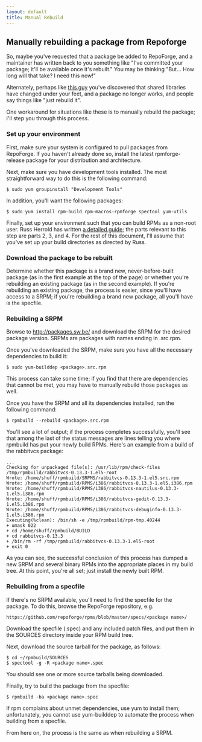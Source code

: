 ```yaml
---
layout: default
title: Manual Rebuild
---
```


## Manually rebuilding a package from Repoforge ##

So, maybe you've requested that a package be added to RepoForge, and a maintainer has written back to you something like "I've committed your package; it'll be available once it's rebuilt." You may be thinking "But... How long will that take? I need this now!"

Alternately, perhaps like [this guy](http://comments.gmane.org/gmane.linux.centos.general/96029) you've discovered that shared libraries have changed under your feet, and a package no longer works, and people say things like "just rebuild it".

One workaround for situations like these is to manually rebuild the package; I'll step you through this process.

### Set up your environment ###

First, make sure your system is configured to pull packages from RepoForge. If you haven't already done so, install the latest rpmforge-release package for your distribution and architecture.

Next, make sure you have development tools installed. The most straightforward way to do this is the following command:

    $ sudo yum groupinstall "Development Tools"

In addition, you'll want the following packages:

    $ sudo yum install rpm-build rpm-macros-rpmforge spectool yum-utils

Finally, set up your environment such that you can build RPMs as a non-root user. Russ Herrold has written [a detailed guide](http://www.owlriver.com/tips/non-root/); the parts relevant to this step are parts 2, 3, and 4. For the rest of this document, I'll assume that you've set up your build directories as directed by Russ.

### Download the package to be rebuilt ###

Determine whether this package is a brand new, never-before-built package (as in the first example at the top of the page) or whether you're rebuilding an existing package (as in the second example). If you're rebuilding an existing package, the process is easier, since you'll have access to a SRPM; if you're rebuilding a brand new package, all you'll have is the specfile.

### Rebuilding a SRPM ###

Browse to http://packages.sw.be/ and download the SRPM for the desired package version. SRPMs are packages with names ending in .src.rpm.

Once you've downloaded the SRPM, make sure you have all the necessary dependencies to build it:

    $ sudo yum-builddep <package>.src.rpm 

This process can take some time; if you find that there are dependencies that cannot be met, you may have to manually rebuild those packages as well.

Once you have the SRPM and all its dependencies installed, run the following command:

    $ rpmbuild --rebuild <package>.src.rpm 

You'll see a lot of output; if the process completes successfully, you'll see that among the last of the status messages are lines telling you where rpmbuild has put your newly build RPMs. Here's an example from a build of the rabbitvcs package:

    ...
    Checking for unpackaged file(s): /usr/lib/rpm/check-files /tmp/rpmbuild/rabbitvcs-0.13.3-1.el5-root
    Wrote: /home/shuff/rpmbuild/SRPMS/rabbitvcs-0.13.3-1.el5.src.rpm
    Wrote: /home/shuff/rpmbuild/RPMS/i386/rabbitvcs-0.13.3-1.el5.i386.rpm
    Wrote: /home/shuff/rpmbuild/RPMS/i386/rabbitvcs-nautilus-0.13.3-1.el5.i386.rpm
    Wrote: /home/shuff/rpmbuild/RPMS/i386/rabbitvcs-gedit-0.13.3-1.el5.i386.rpm
    Wrote: /home/shuff/rpmbuild/RPMS/i386/rabbitvcs-debuginfo-0.13.3-1.el5.i386.rpm
    Executing(%clean): /bin/sh -e /tmp/rpmbuild/rpm-tmp.40244
    + umask 022
    + cd /home/shuff/rpmbuild/BUILD
    + cd rabbitvcs-0.13.3
    + /bin/rm -rf /tmp/rpmbuild/rabbitvcs-0.13.3-1.el5-root
    + exit 0

As you can see, the successful conclusion of this process has dumped a new SRPM and several binary RPMs into the appropriate places in my build tree. At this point, you're all set; just install the newly built RPM.

### Rebuilding from a specfile ###

If there's no SRPM available, you'll need to find the specfile for the package. To do this, browse the RepoForge repository, e.g.

    https://github.com/repoforge/rpms/blob/master/specs/<package name>/ 

Download the specfile (.spec) and any included patch files, and put them in the SOURCES directory inside your RPM build tree.

Next, download the source tarball for the package, as follows:

    $ cd ~/rpmbuild/SOURCES
    $ spectool -g -R <package name>.spec

You should see one or more source tarballs being downloaded.

Finally, try to build the package from the specfile:

    $ rpmbuild -ba <package name>.spec 

If rpm complains about unmet dependencies, use yum to install them; unfortunately, you cannot use yum-builddep to automate the process when building from a specfile.

From here on, the process is the same as when rebuilding a SRPM. 
